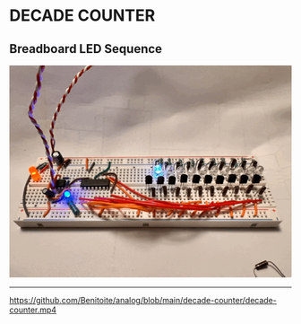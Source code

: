 # DECADE COUNTER

## Breadboard LED Sequence

<img src="decade-counter.GIF"></img>

<hr>

https://github.com/Benitoite/analog/blob/main/decade-counter/decade-counter.mp4
